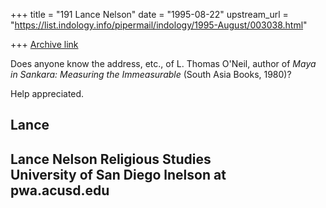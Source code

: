 +++
title = "191 Lance Nelson"
date = "1995-08-22"
upstream_url = "https://list.indology.info/pipermail/indology/1995-August/003038.html"

+++
[Archive link](https://list.indology.info/pipermail/indology/1995-August/003038.html)

Does anyone know the address, etc., of L. Thomas O'Neil, author of _Maya 
in Sankara: Measuring the Immeasurable_ (South Asia Books, 1980)?

Help appreciated.

Lance
---------------------------
Lance Nelson
Religious Studies    
University of San Diego
lnelson at pwa.acusd.edu
---------------------------







